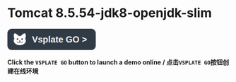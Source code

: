 # Tomcat 8.5.54-jdk8-openjdk-slim

<a href="https://www.vsplate.com/?docker-compose=https://github.com/vsplate/dcenvs/tomcat/8.5.54-jdk8-openjdk-slim"><img alt="VSPLATE GO" src="https://raw.githubusercontent.com/vsplate/images/master/vsgo_btn.png" width="200px"></a>

**Click the `VSPLATE GO` button to launch a demo online / 点击`VSPLATE GO`按钮创建在线环境**